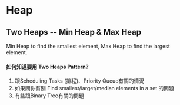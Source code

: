 # Heap

## Two Heaps -- Min Heap & Max Heap

Min Heap to find the smallest element, Max Heap to find the largest element. 

#### 如何知道要用 Two Heaps Pattern?

1. 跟Scheduling Tasks \(排程\)、Priority Queue有關的情況
2. 如果問你有關 Find smallest/larget/median elements in a set 的問題
3. 有些跟Binary Tree有關的問題

